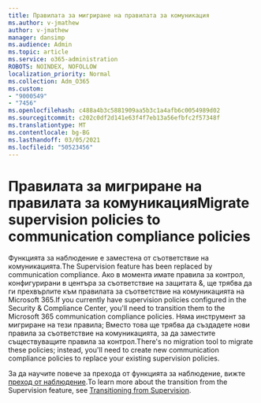 ```yaml
---
title: Правилата за мигриране на правилата за комуникация
ms.author: v-jmathew
author: v-jmathew
manager: dansimp
ms.audience: Admin
ms.topic: article
ms.service: o365-administration
ROBOTS: NOINDEX, NOFOLLOW
localization_priority: Normal
ms.collection: Adm_O365
ms.custom:
- "9000549"
- "7456"
ms.openlocfilehash: c488a4b3c5881909aa5b3c1a4afb6c0054989d02
ms.sourcegitcommit: c202c0df2d141e63f4f7eb13a56efbfc2f57348f
ms.translationtype: MT
ms.contentlocale: bg-BG
ms.lasthandoff: 03/05/2021
ms.locfileid: "50523456"
---
```

# <a name="migrate-supervision-policies-to-communication-compliance-policies"></a><span data-ttu-id="ed93d-102">Правилата за мигриране на правилата за комуникация</span><span class="sxs-lookup"><span data-stu-id="ed93d-102">Migrate supervision policies to communication compliance policies</span></span>

<span data-ttu-id="ed93d-103">Функцията за наблюдение е заместена от съответствие на комуникацията.</span><span class="sxs-lookup"><span data-stu-id="ed93d-103">The Supervision feature has been replaced by communication compliance.</span></span> <span data-ttu-id="ed93d-104">Ако в момента имате правила за контрол, конфигурирани в центъра за съответствие на защитата &, ще трябва да ги прехвърлите към правилата за съответствие на комуникацията на Microsoft 365.</span><span class="sxs-lookup"><span data-stu-id="ed93d-104">If you currently have supervision policies configured in the Security & Compliance Center, you'll need to transition them to the Microsoft 365 communication compliance policies.</span></span> <span data-ttu-id="ed93d-105">Няма инструмент за мигриране на тези правила; Вместо това ще трябва да създадете нови правила за съответствие на комуникацията, за да заместите съществуващите правила за контрол.</span><span class="sxs-lookup"><span data-stu-id="ed93d-105">There's no migration tool to migrate these policies; instead, you'll need to create new communication compliance policies to replace your existing supervision policies.</span></span>

<span data-ttu-id="ed93d-106">За да научите повече за прехода от функцията за наблюдение, вижте [преход от наблюдение](https://go.microsoft.com/fwlink/?linkid=2128750).</span><span class="sxs-lookup"><span data-stu-id="ed93d-106">To learn more about the transition from the Supervision feature, see [Transitioning from Supervision](https://go.microsoft.com/fwlink/?linkid=2128750).</span></span>
